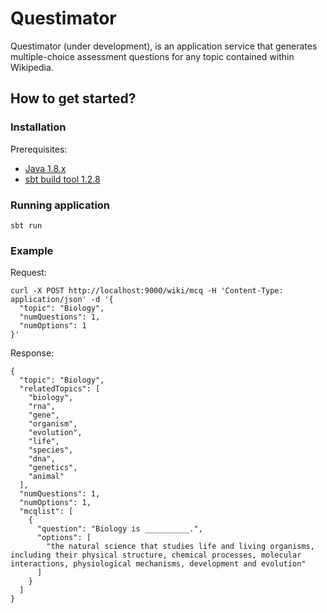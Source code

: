 # Questimator
Questimator (under development), is an application service that generates multiple-choice assessment questions for any topic contained within Wikipedia.

## How to get started?

### Installation

Prerequisites:
* [Java 1.8.x](https://www.oracle.com/technetwork/java/javase/downloads/index.html)
* [sbt build tool 1.2.8](https://www.scala-sbt.org/download.html)

### Running application

```
sbt run
```

### Example

Request:
```
curl -X POST http://localhost:9000/wiki/mcq -H 'Content-Type: application/json' -d '{ 
  "topic": "Biology",
  "numQuestions": 1,
  "numOptions": 1
}'
```

Response:
```
{
  "topic": "Biology",
  "relatedTopics": [
    "biology",
    "rna",
    "gene",
    "organism",
    "evolution",
    "life",
    "species",
    "dna",
    "genetics",
    "animal"
  ],
  "numQuestions": 1,
  "numOptions": 1,
  "mcqlist": [
    {
      "question": "Biology is __________.",
      "options": [
        "the natural science that studies life and living organisms, including their physical structure, chemical processes, molecular interactions, physiological mechanisms, development and evolution"
      ]
    }
  ]
}
```
